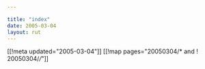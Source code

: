 ```yaml
---

title: "index"
date: 2005-03-04
layout: rut
---
```


[[!meta updated="2005-03-04"]]
[[!map pages="20050304/* and ! 20050304/*/*"]]
